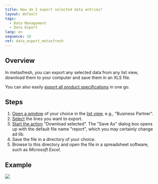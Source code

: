 ```yaml
---
title: How do I export selected data entries?
layout: default
tags:
  - Data Management
  - Data Export
lang: en
sequence: 10
ref: data_export_metasfresh
---
```


## Overview
In metasfresh, you can export any selected data from any list view, download them to your computer and save them in an XLS file.

You can also easily [export all product specifications](Export_product_data) in one go.

## Steps
1. [Open a window](Menu) of your choice in the [list view](ViewModes), e.g., "Business Partner".
1. [Select](RecordSelection) the lines you want to export.
1. [Start the action](StartAction) "Download selected". The "Save As" dialog box opens up with the default file name "report", which you may certainly change ad lib.
1. Save the file in a directory of your choice.
1. Browse to this directory and open the file in a spreadsheet software, such as *Microsoft Excel*.

## Example
![](assets/Export_data.gif)

